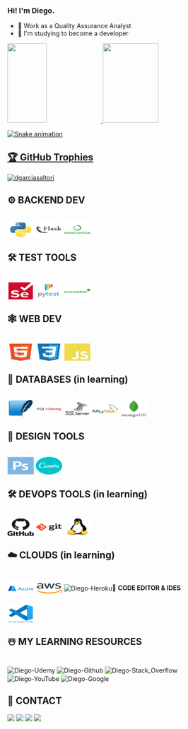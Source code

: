 ### Hi! I'm Diego.

- 🔭 Work as a Quality Assurance Analyst
- 🌱 I'm studying to become a developer
 <div>
  <a href="https://github.com/dgarciasaltori">
  <img height="180em" width="42%" src="https://github-readme-stats.vercel.app/api?username=dgarciasaltori&show_icons=true&theme=dark&include_all_commits=true&count_private=true"/>
  <img height="180em" width="50%" src="https://github-readme-stats.vercel.app/api/top-langs/?username=dgarciasaltori&layout=compact&langs_count=16&theme=dark"/>

  ![Snake animation](https://github.com/dgarciasaltori/dgarciasaltori/blob/output/github-contribution-grid-snake.svg)
</div>

## 🏆 GitHub Trophies

<p align="left"> <a href="https://github.com/ryo-ma/github-profile-trophy"><img src="https://github-profile-trophy.vercel.app/?username=dgarciasaltori" alt="dgarciasaltori" /></a> </p>


## ⚙️ **BACKEND DEV**

<div style="display: inline_block"><br>
  <img align="center" alt="Diego-Python" height="40" width="60" src="https://raw.githubusercontent.com/devicons/devicon/master/icons/python/python-original.svg">
  <img align="center" alt="Diego-Flask" height="40" width="60" src="https://github.com/devicons/devicon/blob/master/icons/flask/flask-original-wordmark.svg">
  <img align="center" alt="Diego-Anaconda" height="40" width="60" src="https://github.com/devicons/devicon/blob/master/icons/anaconda/anaconda-original-wordmark.svg">
 </div>

## 🛠️ **TEST TOOLS**

<div style="display: inline_block"><br>
  <img align="center" alt="Diego-Selenium" height="40" width="60" src="https://github.com/devicons/devicon/blob/master/icons/selenium/selenium-original.svg">
  <img align="center" alt="Diego-Pytest" height="40" width="60" src="https://github.com/devicons/devicon/blob/master/icons/pytest/pytest-original-wordmark.svg">
  <img align="center" alt="Diego-Cucumber" height="40" width="60" src="https://github.com/devicons/devicon/blob/master/icons/cucumber/cucumber-plain-wordmark.svg">
</div>

## 🕸️ **WEB DEV**

<div style="display: inline_block"><br>
  <img align="center" alt="Diego-HTML" height="40" width="60" src="https://raw.githubusercontent.com/devicons/devicon/master/icons/html5/html5-original.svg">
  <img align="center" alt="Diego-CSS" height="40" width="60" src="https://raw.githubusercontent.com/devicons/devicon/master/icons/css3/css3-original.svg">
  <img align="center" alt="Diego-Js" height="40" width="60" src="https://raw.githubusercontent.com/devicons/devicon/master/icons/javascript/javascript-plain.svg">
</div>

## 📅 **DATABASES** (in learning)

<div style="display: inline_block"><br>
  <img align="center" alt="Diego-SQLite3" height="40" width="60" src="https://github.com/devicons/devicon/blob/master/icons/sqlite/sqlite-original.svg">
  <img align="center" alt="Diego-SQLAlchemy" height="40" width="60" src="https://github.com/devicons/devicon/blob/master/icons/sqlalchemy/sqlalchemy-original-wordmark.svg">
  <img align="center" alt="Diego-MicrosoftSQL" height="40" width="60" src="https://github.com/devicons/devicon/blob/master/icons/microsoftsqlserver/microsoftsqlserver-plain-wordmark.svg">
  <img align="center" alt="Diego-MySQL" height="40" width="60" src="https://github.com/devicons/devicon/blob/master/icons/mysql/mysql-original-wordmark.svg">
  <img align="center" alt="Diego-Mongodb" height="40" width="60" src="https://github.com/devicons/devicon/blob/master/icons/mongodb/mongodb-original-wordmark.svg">
</div>

## 🍧 **DESIGN TOOLS**

<div style="display: inline_block"><br>
  <img align="center" alt="Diego-Photoshop" height="40" width="60" src="https://github.com/devicons/devicon/blob/master/icons/photoshop/photoshop-plain.svg">
  <img align="center" alt="Diego-Canva" height="40" width="60" src="https://github.com/devicons/devicon/blob/master/icons/canva/canva-original.svg">
</div>

## 🛠️ **DEVOPS TOOLS** (in learning)

<div style="display: inline_block"><br>
  <img align="center" alt="Diego-Github" height="40" width="60" src="https://github.com/devicons/devicon/blob/master/icons/github/github-original-wordmark.svg">
  <img align="center" alt="Diego-Git" height="40" width="60" src="https://github.com/devicons/devicon/blob/master/icons/git/git-original-wordmark.svg">
  <img align="center" alt="Diego-Linux" height="40" width="60" src="https://github.com/devicons/devicon/blob/master/icons/linux/linux-original.svg">
</div>

## ☁️ **CLOUDS** (in learning)

<div style="display: inline_block"><br>
  <img align="center" alt="Diego-Azure" height="40" width="60" src="https://github.com/devicons/devicon/blob/master/icons/azure/azure-original-wordmark.svg">
  <img align="center" alt="Diego-AWS" height="40" width="60" src="https://github.com/devicons/devicon/blob/master/icons/amazonwebservices/amazonwebservices-original-wordmark.svg">
  <img align="center" alt="Diego-Heroku" height="40" width="60" src="https://github.com/devicons/devicon/blob/master/icons/heroku/heroku-original-wordmark.svg>
</div>

## 📄 **CODE EDITOR & IDES**

<div style="display: inline_block"><br>
  <img align="center" alt="Diego-VSCode" height="40" width="60" src="https://github.com/devicons/devicon/blob/master/icons/vscode/vscode-original-wordmark.svg">
</div>

## ☃️ **MY LEARNING RESOURCES**

<div style="display: inline_block"><br>
  <img align="center" alt="Diego-Udemy" src="https://img.shields.io/badge/Udemy-A435F0?style=for-the-badge&logo=Udemy&logoColor=white">
  <img align="center" alt="Diego-Github" src="https://img.shields.io/badge/GitHub-100000?style=for-the-badge&logo=github&logoColor=white">
  <img align="center" alt="Diego-Stack_Overflow" src="https://img.shields.io/badge/-Stackoverflow-FE7A16?style=for-the-badge&logo=stack-overflow&logoColor=white">
  <img align="center" alt="Diego-YouTube" src="https://img.shields.io/badge/Medium-12100E?style=for-the-badge&logo=medium&logoColor=white">
  <img align="center" alt="Diego-Google" src="https://img.shields.io/badge/google-4285F4?style=for-the-badge&logo=google&logoColor=white">
</div>

## 📱 **CONTACT**

<div> 
  <a href="https://www.linkedin.com/in/dgarciasaltori" target="_blank"><img src="https://img.shields.io/badge/-LinkedIn-%230077B5?style=for-the-badge&logo=linkedin&logoColor=white" target="_blank"></a> 
  <a href="https://www.youtube.com/@diego.saltori" target="_blank"><img src="https://img.shields.io/badge/YouTube-FF0000?style=for-the-badge&logo=youtube&logoColor=white" target="_blank"></a>
  <a href="https://instagram.com/diego.saltori" target="_blank"><img src="https://img.shields.io/badge/-Instagram-%23E4405F?style=for-the-badge&logo=instagram&logoColor=white" target="_blank"></a>
  <a href = "dgarcia.saltori@me.com"><img src="https://img.shields.io/badge/-Gmail-%23333?style=for-the-badge&logo=gmail&logoColor=white" target="_blank"></a>  
</div>